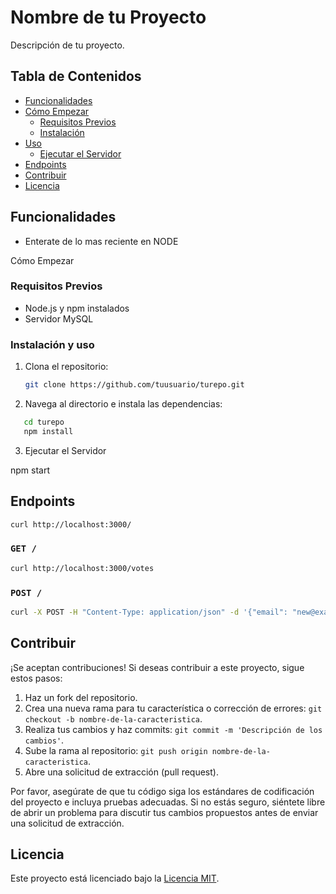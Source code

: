 # Nombre de tu Proyecto

Descripción de tu proyecto.

## Tabla de Contenidos

- [Funcionalidades](#funcionalidades)
- [Cómo Empezar](#cómo-empezar)
  - [Requisitos Previos](#requisitos-previos)
  - [Instalación](#instalación)
- [Uso](#uso)
  - [Ejecutar el Servidor](#ejecutar-el-servidor)
- [Endpoints](#endpoints)
- [Contribuir](#contribuir)
- [Licencia](#licencia)

## Funcionalidades

- Enterate de lo mas reciente en NODE

Cómo Empezar

### Requisitos Previos

- Node.js y npm instalados
- Servidor MySQL

### Instalación y uso

1. Clona el repositorio:

   ```bash
   git clone https://github.com/tuusuario/turepo.git
   ```

2. Navega al directorio e instala las dependencias:

```bash
   cd turepo
   npm install
```

3. Ejecutar el Servidor

npm start

## Endpoints

```bash
curl http://localhost:3000/
```

### `GET /`

```bash
curl http://localhost:3000/votes
```

### `POST /`

```bash
curl -X POST -H "Content-Type: application/json" -d '{"email": "new@example.com", "vote": "C"}' http://localhost:3000/votes
```

## Contribuir

¡Se aceptan contribuciones! Si deseas contribuir a este proyecto, sigue estos pasos:

1. Haz un fork del repositorio.
2. Crea una nueva rama para tu característica o corrección de errores: `git checkout -b nombre-de-la-caracteristica`.
3. Realiza tus cambios y haz commits: `git commit -m 'Descripción de los cambios'`.
4. Sube la rama al repositorio: `git push origin nombre-de-la-caracteristica`.
5. Abre una solicitud de extracción (pull request).

Por favor, asegúrate de que tu código siga los estándares de codificación del proyecto e incluya pruebas adecuadas. Si no estás seguro, siéntete libre de abrir un problema para discutir tus cambios propuestos antes de enviar una solicitud de extracción.

## Licencia

Este proyecto está licenciado bajo la [Licencia MIT](LICENSE).

